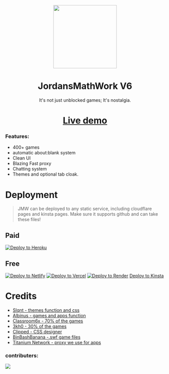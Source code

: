 
<p align="center"><img src="https://github.com/GalacticNetwork/jordansmathwork-v6/blob/main/assets/images/jmw.png?raw=true" height="200">
</p>

<h1 align="center"><strong>JordansMathWork V6</strong></h1>
<p align="center">It's not just unblocked games; It's nostalgia.</p>
<h1 align="center"><a align="center" href="//jordansmath.work">Live demo</a></h1>

### Features:
- 400+ games
- automatic about:blank system
- Clean UI
- Blazing Fast proxy
- Chatting system
- Themes and optional tab cloak.
# Deployment
> JMW can be deployed to any static service, including cloudflare pages and kinsta pages. Make sure it supports github and can take these files!
## Paid
<a target="_blank" href="https://heroku.com/deploy/?template=https://github.com/GalacticNetwork/jordansmathwork-v6"><img alt="Deploy to Heroku" src="https://binbashbanana.github.io/deploy-buttons/buttons/remade/heroku.svg"></a>
## Free
<a target="_blank" href="https://app.netlify.com/start/deploy?repository=https://github.com/GalacticNetwork/jordansmathwork-v6"><img alt="Deploy to Netlify" src="https://binbashbanana.github.io/deploy-buttons/buttons/remade/netlify.svg"></a>
<a target="_blank" href="https://vercel.com/new/clone?repository-url=https://github.com/GalacticNetwork/jordansmathwork-v6"><img alt="Deploy to Vercel" src="https://binbashbanana.github.io/deploy-buttons/buttons/remade/vercel.svg"></a>
<a target="_blank" href="https://render.com/deploy?repo=https://github.com/GalacticNetwork/jordansmathwork-v6"><img alt="Deploy to Render" src="https://binbashbanana.github.io/deploy-buttons/buttons/remade/render.svg"></a>
<a target="_blank" href="https://my.kinsta.com/staticSites/new">Deploy to Kinsta</a>
# Credits
- <a href="//github.com/slqntdevss">Slqnt - themes function and css</a>
- <a href="//github.com/albibos">Albinus - games and apps function</a>
- <a href="//classroom-6x.site">Classroom6x - 70% of the games</a>
- <a href="//github.com/3kh0">3kh0 - 30% of the games</a>
- <a href="//github.com/willoo0">Clipped - CSS designer</a>
- <a href="//github.com/binbashbanana">BinBashBanana -.swf game files</a>
- <a href="//github.com/titaniumnetwork-dev/Alloy">Titanium Network - proxy we use for apps</a>
### contributers:
<a target="_blank" href="https://github.com/GalacticNetwork/jordansmathwork-v6/graphs/contributors">
  <img src="https://contrib.rocks/image?repo=GalacticNetwork/jordansmathwork-v6" />
</a>
